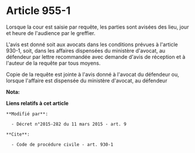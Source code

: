 # Article 955-1

Lorsque la cour est saisie par requête, les parties sont avisées des lieu, jour et heure de l'audience par le greffier. 

L'avis est donné soit aux avocats dans les conditions prévues à l'article 930-1, soit, dans les affaires dispensées du
ministère d'avocat, au défendeur par lettre recommandée avec demande d'avis de réception et à l'auteur de la requête par tous
moyens. 

Copie de la requête est jointe à l'avis donné à l'avocat du défendeur ou, lorsque l'affaire est dispensée du ministère
d'avocat, au défendeur

**Nota:**



**Liens relatifs à cet article**

	**Modifié par**:

	  - Décret n°2015-282 du 11 mars 2015 - art. 9

	**Cite**:

	  - Code de procédure civile - art. 930-1
